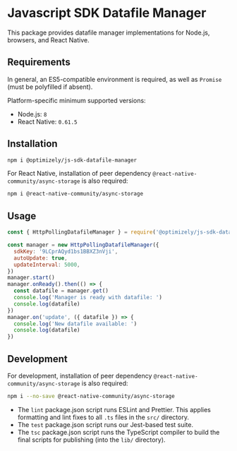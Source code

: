 # Javascript SDK Datafile Manager

This package provides datafile manager implementations for Node.js, browsers, and React Native.

## Requirements
In general, an ES5-compatible environment is required, as well as `Promise` (must be polyfilled if absent).

Platform-specific minimum supported versions:

- Node.js: `8`
- React Native: `0.61.5`

## Installation

```sh
npm i @optimizely/js-sdk-datafile-manager
```

For React Native, installation of peer dependency `@react-native-community/async-storage` is also required:
```sh
npm i @react-native-community/async-storage
```

## Usage

```js
const { HttpPollingDatafileManager } = require('@optimizely/js-sdk-datafile-manager')

const manager = new HttpPollingDatafileManager({
  sdkKey: '9LCprAQyd1bs1BBXZ3nVji',
  autoUpdate: true,
  updateInterval: 5000,
})
manager.start()
manager.onReady().then(() => {
  const datafile = manager.get()
  console.log('Manager is ready with datafile: ')
  console.log(datafile)
})
manager.on('update', ({ datafile }) => {
  console.log('New datafile available: ')
  console.log(datafile)
})
```

## Development
For development, installation of peer dependency `@react-native-community/async-storage` is also required:
```sh
npm i --no-save @react-native-community/async-storage
```

- The `lint` package.json script runs ESLint and Prettier. This applies formatting and lint fixes to all `.ts` files in the `src/` directory.
- The `test` package.json script runs our Jest-based test suite.
- The `tsc` package.json script runs the TypeScript compiler to build the final scripts for publishing (into the `lib/` directory).
